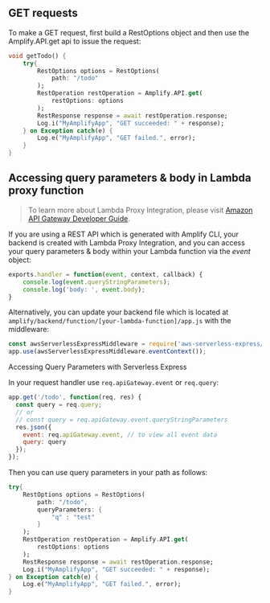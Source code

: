 ## GET requests

To make a GET request, first build a RestOptions object and then use the Amplify.API.get api to issue the request:

```dart
void getTodo() {
    try{
        RestOptions options = RestOptions(
            path: "/todo"
        );
        RestOperation restOperation = Amplify.API.get(
            restOptions: options
        );
        RestResponse response = await restOperation.response;
        Log.i("MyAmplifyApp", "GET succeeded: " + response);
    } on Exception catch(e) {
        Log.e("MyAmplifyApp", "GET failed.", error);
    }
}
```

## Accessing query parameters & body in Lambda proxy function

> To learn more about Lambda Proxy Integration, please visit [Amazon API Gateway Developer Guide](https://docs.aws.amazon.com/apigateway/latest/developerguide/api-gateway-create-api-as-simple-proxy-for-lambda.html).

If you are using a REST API which is generated with Amplify CLI, your backend is created with Lambda Proxy Integration, and you can access your query parameters & body within your Lambda function via the *event* object:

```javascript
exports.handler = function(event, context, callback) {
    console.log(event.queryStringParameters);
    console.log('body: ', event.body);
}
```

Alternatively, you can update your backend file which is located at `amplify/backend/function/[your-lambda-function]/app.js` with the middleware:

```javascript
const awsServerlessExpressMiddleware = require('aws-serverless-express/middleware');
app.use(awsServerlessExpressMiddleware.eventContext());
```

Accessing Query Parameters with Serverless Express

In your request handler use `req.apiGateway.event` or `req.query`:

```javascript
app.get('/todo', function(req, res) {
  const query = req.query;
  // or
  // const query = req.apiGateway.event.queryStringParameters
  res.json({
    event: req.apiGateway.event, // to view all event data
    query: query
  });
});
```

Then you can use query parameters in your path as follows:

```dart
try{
    RestOptions options = RestOptions(
        path: "/todo",
        queryParameters: {
            "q" : "test"
        }
    );
    RestOperation restOperation = Amplify.API.get(
        restOptions: options
    );
    RestResponse response = await restOperation.response;
    Log.i("MyAmplifyApp", "GET succeeded: " + response);
} on Exception catch(e) {
    Log.e("MyAmplifyApp", "GET failed.", error);
}
```
